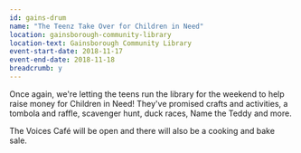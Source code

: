 ```yaml
---
id: gains-drum
name: "The Teenz Take Over for Children in Need"
location: gainsborough-community-library
location-text: Gainsborough Community Library
event-start-date: 2018-11-17
event-end-date: 2018-11-18
breadcrumb: y
---
```


Once again, we're letting the teens run the library for the weekend to help raise money for Children in Need! They've promised crafts and activities, a tombola and raffle, scavenger hunt, duck races, Name the Teddy and more.

The Voices Café will be open and there will also be a cooking and bake sale.
